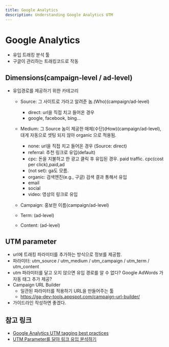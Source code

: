 ```yaml
---
title: Google Analytics
description: Understanding Google Analytics UTM
---
```

# Google Analytics
- 유입 트래킹 분석 툴
- 구글이 관리하는 트래킹코드로 작동

## Dimensions(campaign-level / ad-level)
- 유입경로를 제공하기 위한 카테고리

  - Source: 그 사이트로 가라고 알려준 놈.(Who)(campaign/ad-level)
    - direct: url을 직접 치고 들어온 경우 
    - google, facebook, bing...

  - Medium: 그 Source 놈이 제공한 매체(수단)(How)(campaign/ad-level), 대게 자동으로 셋팅 되지 않아 organic 으로 적용됨.
    - none: url을 직접 치고 들어온 경우 (Source: direct)
    - referral: 추천 링크로 유입(default)
    - cpc: 돈을 지불하고 한 광고 클릭 후 유입된 경우. paid traffic. cpc(cost per click),paid,ad
    - (not set): ga도 모름.
    - organic: 검색엔진(e.g., 구글) 검색 결과 통해서 유입
    - email
    - social
    - video: 영상의 링크로 유입

  - Campaign: 홍보한 이름(campaign/ad-level)

  - Term: (ad-level)

  - Content: (ad-level)


## UTM parameter
- url에 트래킹 파라미터를 추가하는 방식으로 정보를 제공함.
- 파라미터: utm_source / utm_medium / utm_campaign / utm_term / utm_content
- utm 파라미터를 달고 오지 않으면 유입 경로를 알 수 없다? Google AdWords 가 자동 태그 추가 제공?
- Campaign URL Builder
  - 일관된 파라미터를 적용하기 URL을 만들어주는 툴
  - https://ga-dev-tools.appspot.com/campaign-url-builder/
- 가이드라인 작성하면 좋겠다.


## 참고 링크
- [Google Analytics UTM tagging 
best practices](https://funnel.io/resources/google-analytics-utm-tagging-best-practices)
- [UTM Parameter를 달아 링크 유입 분석하기](https://milooy.wordpress.com/2015/05/20/google-analytics-with-utm-parameter/)
